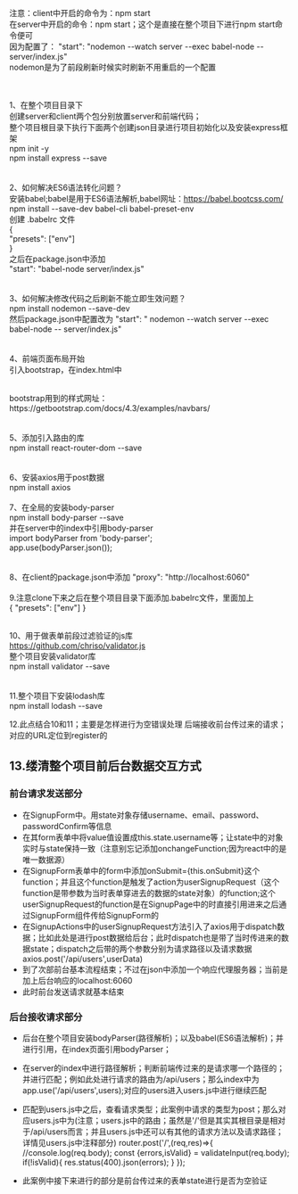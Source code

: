 注意：client中开启的命令为：npm start</br>
在server中开启的命令：npm start；这个是直接在整个项目下进行npm start命令便可</br>
因为配置了： "start": "nodemon --watch server --exec babel-node -- server/index.js"</br>
nodemon是为了前段刷新时候实时刷新不用重启的一个配置</br>
</br></br>

1、在整个项目目录下</br>
创建server和client两个包分别放置server和前端代码；</br>
整个项目根目录下执行下面两个创建json目录进行项目初始化以及安装express框架</br>
npm init -y</br>
npm install express --save</br>
</br>
</br>
2、如何解决ES6语法转化问题？</br>
安装babel;babel是用于ES6语法解析,babel网址：https://babel.bootcss.com/</br>
npm install --save-dev babel-cli babel-preset-env</br>
创建 .babelrc 文件</br>
{</br>
  "presets": ["env"]</br>
}</br>
之后在package.json中添加</br>
"start": "babel-node server/index.js"</br>
</br>
</br>
3、如何解决修改代码之后刷新不能立即生效问题？</br>
npm install nodemon --save-dev</br>
然后package.json中配置改为 "start": " nodemon --watch server --exec babel-node -- server/index.js"</br>
</br>
</br>
4、前端页面布局开始</br>
引入bootstrap，在index.html中
<link href="https://cdn.bootcss.com/twitter-bootstrap/4.3.1/css/bootstrap.min.css" rel="stylesheet"></br>
bootstrap用到的样式网址：https://getbootstrap.com/docs/4.3/examples/navbars/</br>
</br>
</br>
5、添加引入路由的库</br>
npm install react-router-dom --save</br>

</br>
</br>
6、安装axios用于post数据</br>
npm install axios</br>

</br>
7、在全局的安装body-parser</br>
npm install body-parser --save</br>
并在server中的index中引用body-parser</br>
import bodyParser from 'body-parser';</br>
app.use(bodyParser.json());</br>
</br>
</br>
8、在client的package.json中添加 "proxy": "http://localhost:6060"</br>


</br>
9.注意clone下来之后在整个项目目录下面添加.babelrc文件，里面加上</br>
{
    "presets": ["env"]
}
</br></br>

10、用于做表单前段过滤验证的js库</br>
https://github.com/chriso/validator.js</br>
整个项目安装validator库</br>
npm install validator --save</br>
</br>
</br>
11.整个项目下安装lodash库</br>
npm install lodash --save</br>

12.此点结合10和11；主要是怎样进行为空错误处理
后端接收前台传过来的请求；对应的URL定位到register的



## 13.缕清整个项目前后台数据交互方式
### 前台请求发送部分
*  在SignupForm中。用state对象存储username、email、password、passwordConfirm等信息
* 在其form表单中将value值设置成this.state.username等；让state中的对象实时与state保持一致（注意别忘记添加onchangeFunction;因为react中的是唯一数据源）
* 在SignupForm表单中的form中添加onSubmit={this.onSubmit}这个function；并且这个function是触发了action为userSignupRequest（这个function是带参数为当时表单穿进去的数据的state对象）的function;这个userSignupRequest的function是在SignupPage中的时直接引用进来之后通过SignupForm组件传给SignupForm的
* 在SignupActions中的userSignupRequest方法引入了axios用于dispatch数据；比如此处是进行post数据给后台；此时dispatch也是带了当时传进来的数据state；dispatch之后带的两个参数分别为请求路径以及请求数据axios.post('/api/users',userData)
* 到了次部前台基本流程结束；不过在json中添加一个响应代理服务器；当前是加上后台响应的localhost:6060
* 此时前台发送请求就基本结束

### 后台接收请求部分
* 后台在整个项目安装bodyParser(路径解析)；以及babel(ES6语法解析)；并进行引用，在index页面引用bodyParser；
* 在server的index中进行路径解析；判断前端传过来的是请求哪一个路径的；并进行匹配；例如此处进行请求的路由为/api/users；那么index中为app.use('/api/users',users);对应的users进入users.js中进行继续匹配
* 匹配到users.js中之后，查看请求类型；此案例中请求的类型为post；那么对应users.js中为(注意；users.js中的路由；虽然是'/'但是其实其根目录是相对于/api/users而言；并且users.js中还可以有其他的请求方法以及请求路径；详情见users.js中注释部分)
router.post('/',(req,res)=>{
    //console.log(req.body);
    const {errors,isValid} = validateInput(req.body);
    if(!isValid){
        res.status(400).json(errors);
    }
});

* 此案例中接下来进行的部分是前台传过来的表单state进行是否为空验证